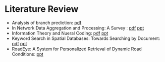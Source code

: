 # Literature Review

- Analysis of branch prediction: [pdf](./finalArch.pdf)
- In Network Data Aggregation and Processing: A Survey : [pdf](./TP_WSN2017_Group_04.pdf) [ppt](./TP_WSN2017_Group_04.pptx)
- Information Theory and Nueral Coding: [pdf](./IT_and_nueral_coding_prasanna_vedant_paper.pdf) [ppt](./Information_theory_and_neural_coding_prasanna_vedant.pdf)
- Keyword Search in Spatial Databases: Towards Searching by Document: [pdf](./Atish_Prasanna_Vedant_mCK.pdf) [ppt](./Atish_Prasanna_Vedant_mCk.pptx)
- RoadEye: A System for Personalized Retrieval of Dynamic Road Conditions: [ppt](./Atish_Prasanna_Vedant_RoadEye.pptx) 

